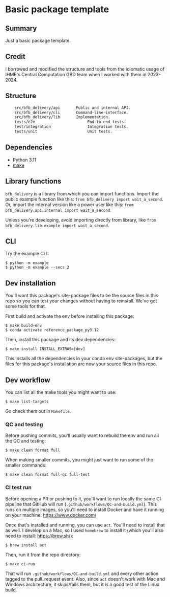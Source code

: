 # Basic package template

## Summary

Just a basic package template.

## Credit

I borrowed and modified the structure and tools from the idiomatic usage of IHME's Central Computation GBD team when I worked with them in 2023-2024.

## Structure

```bash
    src/bfb_delivery/api       Public and internal API.
    src/bfb_delivery/cli       Command-line-interface.
    src/bfb_delivery/lib       Implementation.
    tests/e2e                       End-to-end tests.
    test/integration                Integration tests.
    tests/unit                      Unit tests.
```

## Dependencies

* Python 3.11
* [make](https://www.gnu.org/software/make/)


## Library functions

`bfb_delivery` is a library from which you can import functions. Import the public example function like this: `from bfb_delivery import wait_a_second`. Or, import the internal version like a power user like this: `from bfb_delivery.api.internal import wait_a_second`.

Unless you're developing, avoid importing directly from library, like `from bfb_delivery.lib.example import wait_a_second`.

## CLI

Try the example CLI:

    $ python -m example
    $ python -m example --secs 2

## Dev installation

You'll want this package's site-package files to be the source files in this repo so you can test your changes without having to reinstall. We've got some tools for that.

First build and activate the env before installing this package:

    $ make build-env
    $ conda activate reference_package_py3.12

Then, install this package and its dev dependencies:

    $ make install INSTALL_EXTRAS=[dev]

This installs all the dependencies in your conda env site-packages, but the files for this package's installation are now your source files in this repo.

## Dev workflow

You can list all the make tools you might want to use:

    $ make list-targets

Go check them out in `Makefile`.

### QC and testing

Before pushing commits, you'll usually want to rebuild the env and run all the QC and testing:

    $ make clean format full

When making smaller commits, you might just want to run some of the smaller commands:

    $ make clean format full-qc full-test

### CI test run

Before opening a PR or pushing to it, you'll want to run locally the same CI pipeline that GitHub will run (`.github/workflows/QC-and-build.yml`). This runs on multiple images, so you'll need to install Docker and have it running on your machine: https://www.docker.com/

Once that's installed and running, you can use `act`. You'll need to install that as well. I develop on a Mac, so I used `homebrew` to install it (which you'll also need to install: https://brew.sh/):

    $ brew install act

Then, run it from the repo directory:

    $ make ci-run

That will run `.github/workflows/QC-and-build.yml` and every other action tagged to the pull_request event. Also, since `act` doesn't work with Mac and Windows architecture, it skips/fails them, but it is a good test of the Linux build.